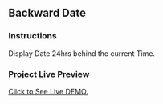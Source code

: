 ## Backward Date

### Instructions
Display Date 24hrs behind the current Time. 

### Project Live Preview

[Click to See Live DEMO.](https://mrnati.github.io/backward-date/)